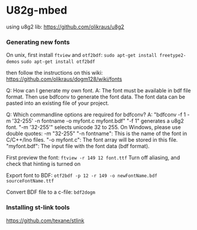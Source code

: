 # U82g-mbed
using u8g2 lib: https://github.com/olikraus/u8g2

### Generating new fonts
On unix, first install `ftview` and `otf2bdf`:
`sudo apt-get install freetype2-demos`
`sudo apt-get install otf2bdf`

then follow the instructions on this wiki:
https://github.com/olikraus/dogm128/wiki/fonts

Q: How can I generate my own font.
A: The font must be available in bdf file format. Then use bdfconv to generate
the font data. The font data can be pasted into an existing file of your project.

Q: Which commandline options are required for bdfconv?
A: "bdfconv -f 1 -m '32-255' -n fontname -o myfont.c myfont.bdf"
"-f 1" generates a u8g2 font.
"-m '32-255'" selects unicode 32 to 255. On Windows, please use double quotes: -m "32-255"
"-n fontname": This is the name of the font in C/C++/Ino files.
"-o myfont.c": The font array will be stored in this file.
"myfont.bdf": The input file with the font data (bdf format).

First preview the font:
`ftview -r 149 12 font.ttf`
Turn off aliasing, and check that hinting is turned on

Export font to BDF:
`otf2bdf -p 12 -r 149 -o newFontName.bdf sourceFontName.ttf`

Convert BDF file to a c-file:
`bdf2dogm `

### Installing st-link tools
https://github.com/texane/stlink

